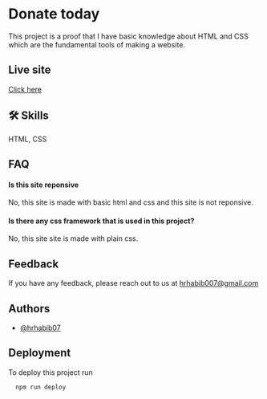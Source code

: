 
# Donate today 

This project is a proof that I have basic knowledge about HTML and CSS which are the fundamental tools of making a website. 


## Live site  

[Click here](https://hrhabib07.github.io/html-css-project/)


## 🛠 Skills
HTML, CSS


## FAQ

#### Is this site reponsive

No, this site is made with basic html and css and this site is not reponsive.

#### Is there any css framework that is used in this project? 

No, this site site is made with plain css. 


## Feedback

If you have any feedback, please reach out to us at hrhabib007@gmail.com


## Authors

- [@hrhabib07](https://github.com/hrhabib07)


## Deployment

To deploy this project run

```bash
  npm run deploy
```

